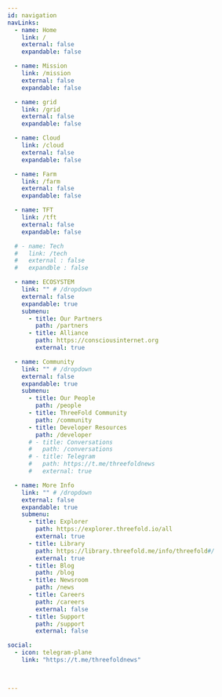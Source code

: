 ```yaml
---
id: navigation
navLinks:
  - name: Home
    link: /
    external: false
    expandable: false

  - name: Mission
    link: /mission
    external: false
    expandable: false

  - name: grid
    link: /grid
    external: false
    expandable: false

  - name: Cloud
    link: /cloud
    external: false
    expandable: false

  - name: Farm
    link: /farm
    external: false
    expandable: false

  - name: TFT
    link: /tft
    external: false
    expandable: false

  # - name: Tech
  #   link: /tech
  #   external : false
  #   expandble : false

  - name: ECOSYSTEM 
    link: "" # /dropdown
    external: false
    expandable: true
    submenu:
      - title: Our Partners
        path: /partners
      - title: Alliance
        path: https://consciousinternet.org
        external: true

  - name: Community
    link: "" # /dropdown
    external: false
    expandable: true
    submenu:
      - title: Our People
        path: /people
      - title: ThreeFold Community
        path: /community
      - title: Developer Resources
        path: /developer
      # - title: Conversations
      #   path: /conversations
      # - title: Telegram
      #   path: https://t.me/threefoldnews
      #   external: true        

  - name: More Info
    link: "" # /dropdown
    external: false
    expandable: true
    submenu:
      - title: Explorer
        path: https://explorer.threefold.io/all
        external: true
      - title: Library
        path: https://library.threefold.me/info/threefold#/
        external: true         
      - title: Blog
        path: /blog
      - title: Newsroom
        path: /news
      - title: Careers
        path: /careers
        external: false
      - title: Support
        path: /support
        external: false

social:
  - icon: telegram-plane
    link: "https://t.me/threefoldnews"


   
---
```



